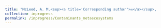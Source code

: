 ```yaml
---
title: "McLeod, A. M.<sup><a title='Corresponding author'>✉</a></sup>, Leroux, S. J., <u>Rizzuto, M.</u>, Leibold, M. A., Schiesari, L. [*in review*] **Integrating ecosystem and contaminant models to study the spatial dynamics of contaminants.**"
collection: inprogress
permalink: /inprogress/Contaminants_metaecosystems
---
```

